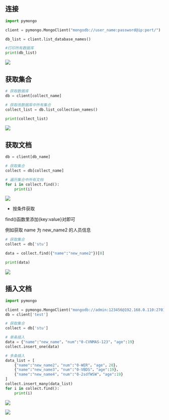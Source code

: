 <!--
 * @Description: 
 * @Version: 1.0
 * @Author: DaLao
 * @Email: dalao_li@163.com
 * @Date: 2021-01-16 17:59:35
 * @LastEditors: DaLao
 * @LastEditTime: 2021-11-10 21:21:56
-->

## 连接

```py
import pymongo

client = pymongo.MongoClient("mongodb://user_name:password@ip:port/")

db_list = client.list_database_names()

#打印所有数据库
print(db_list)
```

![](https://cdn.hurra.ltd/img/20201014211648.png)

## 获取集合

```py
# 获取数据库
db = client[collect_name]

# 获取改数据库中所有集合
collect_list = db.list_collection_names()

print(collect_list)
```

![](https://cdn.hurra.ltd/img/20201014212147.png)

## 获取文档

```py
db = client[db_name]

# 获取集合
collect = db[collect_name]

# 遍历集合中所有文档
for i in collect.find():
    print(i)
```

![](https://cdn.hurra.ltd/img/20201014213434.png)

- 按条件获取

find()函数里添加{key:value}对即可

例如获取 name 为 new_name2 的人员信息

```py
# 获取集合
collect = db['stu']

data = collect.find({"name":"new_name2"})[0]

print(data)
```

![](https://cdn.hurra.ltd/img/20201029161327.png)

## 插入文档

```py
import pymongo

client = pymongo.MongoClient("mongodb://admin:123456@192.168.0.110:27017/")
db = client['test']

# 获取集合
collect = db['stu']

# 单条插入
data = {"name":"new_name"，"num":"0-CVNMAS-123"，"age":19}
collect.insert_one(data)

# 多条插入
data_list = [
    {"name":"new_name2"，"num":"0-WER"，"age"，20}，
    {"name":"new_name3"，"num":"0-VBDS"，"age":19}，
    {"name":"new_name4"，"num":"0-2sdfWSW"，"age":19}
]
collect.insert_many(data_list)
for i in collect.find():
    print(i)
```

![](https://cdn.hurra.ltd/img/20201015093600.png)

![](https://cdn.hurra.ltd/img/20201015093938.png)


